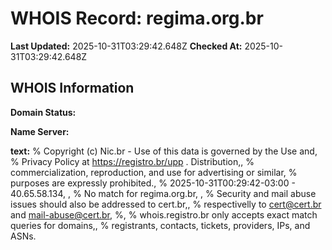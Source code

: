 # WHOIS Record: regima.org.br

**Last Updated:** 2025-10-31T03:29:42.648Z
**Checked At:** 2025-10-31T03:29:42.648Z

## WHOIS Information

**Domain Status:** 

**Name Server:** 

**text:** % Copyright (c) Nic.br - Use of this data is governed by the Use and, % Privacy Policy at https://registro.br/upp . Distribution,, % commercialization, reproduction, and use for advertising or similar, % purposes are expressly prohibited., % 2025-10-31T00:29:42-03:00 - 40.65.58.134, , % No match for regima.org.br, , % Security and mail abuse issues should also be addressed to cert.br,, % respectivelly to cert@cert.br and mail-abuse@cert.br, %, % whois.registro.br only accepts exact match queries for domains,, % registrants, contacts, tickets, providers, IPs, and ASNs.

